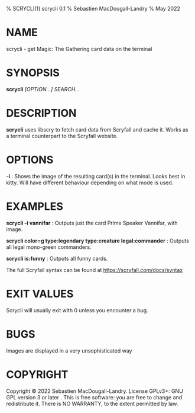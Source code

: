 % SCRYCLI(1) scrycli 0.1
% Sebastien MacDougall-Landry
% May 2022

# NAME
scrycli - get Magic: The Gathering card data on the terminal

# SYNOPSIS
**scrycli** *[OPTION...]* *SEARCH...*

# DESCRIPTION
**scrycli** uses libscry to fetch card data from Scryfall and cache it. Works as a terminal counterpart to the Scryfall website.

# OPTIONS
**-i**
: Shows the image of the resulting card(s) in the terminal. Looks best in kitty. Will have different behaviour depending on what mode is used.

# EXAMPLES
**scrycli -i vannifar**
: Outputs just the card Prime Speaker Vannifar, with image.

**scrycli color=g type:legendary type:creature legal:commander**
: Outputs all legal mono-green commanders.

**scrycli is:funny**
: Outputs all funny cards.

The full Scryfall syntax can be found at https://scryfall.com/docs/syntax

# EXIT VALUES
Scrycli will usually exit with 0 unless you encounter a bug.


# BUGS
Images are displayed in a very unsophisticated way

# COPYRIGHT
Copyright © 2022 Sebastien MacDougall-Landry. License GPLv3+: GNU GPL version 3 or later . This is free software: you are free to change and redistribute it. There is NO WARRANTY, to the extent permitted by law.
